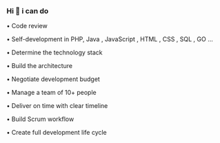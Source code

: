 ### Hi 👋 i can do

• Code review
 
• Self-development in PHP, Java , JavaScript , HTML , CSS , SQL , GO ...

• Determine the technology stack

• Build the architecture

• Negotiate development budget

• Manage a team of 10+ people

• Deliver on time with clear timeline

• Build Scrum workflow

• Create full development life cycle



<!--
**valentininua/valentininua** is a ✨ _special_ ✨ repository because its `README.md` (this file) appears on your GitHub profile.

Here are some ideas to get you started:

- 🔭 I’m currently working on ...
- 🌱 I’m currently learning ...
- 👯 I’m looking to collaborate on ...
- 🤔 I’m looking for help with ...
- 💬 Ask me about ...
- 📫 How to reach me: ...
- 😄 Pronouns: ...
- ⚡ Fun fact: ...
-->
